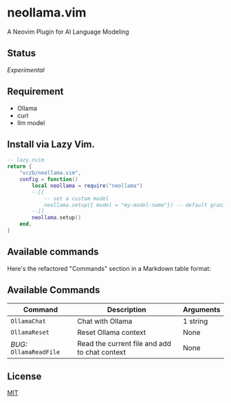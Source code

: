 # neollama.vim

A Neovim Plugin for AI Language Modeling

## Status

_Experimental_

## Requirement

- Ollama
- curl
- llm model

## Install via Lazy Vim.

```lua
-- lazy.nvim
return {
    "vczb/neollama.vim",
    config = function()
        local neollama = require("neollama")
        --[[
            -- set a custom model
            neollama.setup({ model = "my-model-name"}) -- default granite-code:3b
        --]]
        neollama.setup()
    end,
}
```

## Available commands

Here's the refactored "Commands" section in a Markdown table format:

## Available Commands

| Command                 | Description                                   | Arguments |
| ----------------------- | --------------------------------------------- | --------- |
| `OllamaChat`            | Chat with Ollama                              | 1 string  |
| `OllamaReset`           | Reset Ollama context                          | None      |
| _BUG:_ `OllamaReadFile` | Read the current file and add to chat context | None      |

## License

[MIT](./LICENSE)
